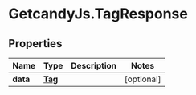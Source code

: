 # GetcandyJs.TagResponse

## Properties

Name | Type | Description | Notes
------------ | ------------- | ------------- | -------------
**data** | [**Tag**](Tag.md) |  | [optional] 


